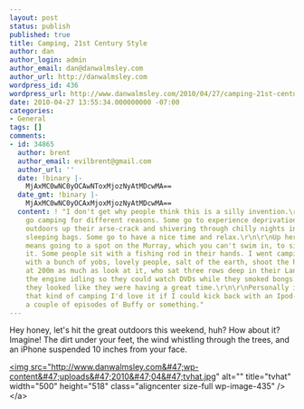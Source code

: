 ```yaml
---
layout: post
status: publish
published: true
title: Camping, 21st Century Style
author: dan
author_login: admin
author_email: dan@danwalmsley.com
author_url: http://danwalmsley.com
wordpress_id: 436
wordpress_url: http://www.danwalmsley.com/2010/04/27/camping-21st-century-style/
date: 2010-04-27 13:55:34.000000000 -07:00
categories:
- General
tags: []
comments:
- id: 34865
  author: brent
  author_email: evilbrent@gmail.com
  author_url: ''
  date: !binary |-
    MjAxMC0wNC0yOCAwNToxMjozNyAtMDcwMA==
  date_gmt: !binary |-
    MjAxMC0wNC0yOCAxMjoxMjozNyAtMDcwMA==
  content: ! "I don't get why people think this is a silly invention.\r\n\r\nPeople
    go camping for different reasons. Some go to experience deprivation, the great
    outdoors up their arse-crack and shivering through chilly nights in inadequate
    sleeping bags. Some go to have a nice time and relax.\r\n\r\nUp here 'camping'
    means going to a spot on the Murray, which you can't swim in, to sit and watch
    it. Some people sit with a fishing rod in their hands. I went camping last week
    with a bunch of yobs, lovely people, salt of the earth, shoot the head off a rabbit
    at 200m as much as look at it, who sat three rows deep in their LandCrusher with
    the engine idling so they could watch DVDs while they smoked bongs.\r\n\r\nAnd
    they looked like they were having a great time.\r\n\r\nPersonally if I were doing
    that kind of camping I'd love it if I could kick back with an Ipod-Hat and watch
    a couple of episodes of Buffy or something."
---
```

Hey honey, let's hit the great outdoors this weekend, huh? How about it? Imagine! The dirt under your feet, the wind whistling through the trees, and an iPhone suspended 10 inches from your face.

<a href="http:&#47;&#47;www.danwalmsley.com&#47;wp-content&#47;uploads&#47;2010&#47;04&#47;tvhat.jpg"><img src="http:&#47;&#47;www.danwalmsley.com&#47;wp-content&#47;uploads&#47;2010&#47;04&#47;tvhat.jpg" alt="" title="tvhat" width="500" height="518" class="aligncenter size-full wp-image-435" &#47;><&#47;a>
